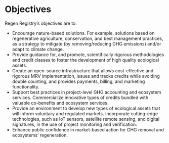 # Objectives

Regen Registry’s objectives are to:&#x20;

* Encourage nature-based solutions. For example, solutions based on regenerative agriculture, conservation, and best management practices, as a strategy to mitigate (by removing/reducing GHG emissions) and/or adapt to climate change.&#x20;
* Provide guidance for, and promote, scientifically rigorous methodologies and credit classes to foster the development of high quality ecological assets.&#x20;
* Create an open-source infrastructure that allows cost-effective and rigorous MRV implementation, issues and tracks credits while avoiding double counting, and provides payments, billing, and marketing functionality.&#x20;
* Support best practices in project-level GHG accounting and ecosystem services. Commercialize innovative types of credits bundled with valuable co-benefits and ecosystem services.&#x20;
* Provide an environment to develop new types of ecological assets that will inform voluntary and regulated markets. Incorporate cutting-edge technologies, such as IoT sensors, satellite remote sensing, and digital signatures, in the use of project monitoring and verification.&#x20;
* Enhance public confidence in market-based action for GHG removal and ecosystems’ regeneration.

